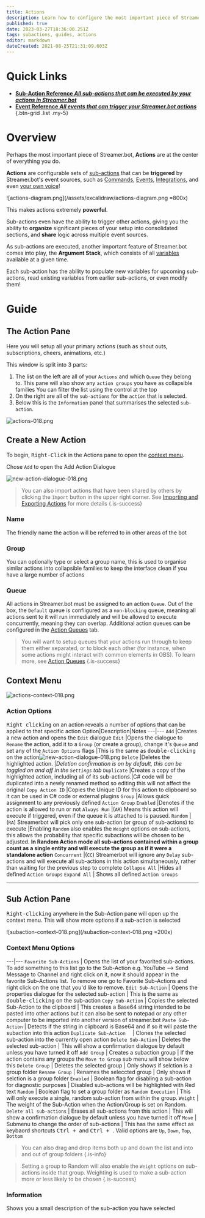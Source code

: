 ```yaml
---
title: Actions
description: Learn how to configure the most important piece of Streamer.bot - Actions & Sub-Actions!
published: true
date: 2023-03-27T18:36:00.251Z
tags: subactions, guides, actions
editor: markdown
dateCreated: 2021-08-25T21:31:09.603Z
---
```


# Quick Links
- [<i class="mdi mdi-lightning-bolt-outline primary--text"></i> **Sub-Action Reference *All sub-actions that can be executed by your actions in Streamer.bot***](/Sub-Actions)
- [<i class="mdi mdi-creation primary--text"></i> **Event Reference *All events that can trigger your Streamer.bot actions***](/Events)
{.btn-grid .list .my-5}

# Overview
Perhaps the most important piece of Streamer.bot, **Actions** are at the center of everything you do.

**Actions** are configurable sets of [sub-actions](/Sub-Actions) that can be **triggered** by Streamer.bot's event sources, such as [Commands](/Commands), [Events](/Events), [Integrations](/Integrations), and even [your own voice](/Voice-Control)!

![actions-diagram.png](/assets/excalidraw/actions-diagram.png =800x)

This makes actions extremely **powerful**. 

Sub-actions even have the ability to trigger other actions, giving you the ability to **organize** significant pieces of your setup into consolidated sections, and **share** logic across multiple event sources.

As sub-actions are executed, another important feature of Streamer.bot comes into play, the **Argument Stack**, which consists of all [variables](/Variables) available at a given time. 

Each sub-action has the ability to populate new variables for upcoming sub-actions, read existing variables from earlier sub-actions, or even modify them!

# Guide
## The Action Pane
Here you will setup all your primary actions (such as shout outs, subscriptions, cheers, animations, etc.)

This window is split into 3 parts:
1) The list on the left are all of your `Actions` and which `Queue` they belong to.
		This pane will also show any `action groups` you have as collapsible families
    You can filter the list using the control at the top
2) On the right are all of the `sub-actions` for the `action` that is selected. 
3) Below this is the `Information` panel that summarises the selected `sub-action`.

![actions-018.png](/actions-018.png)

## Create a New Action
To begin, <kbd>Right-Click</kbd> in the Actions pane to open the [context menu](/Actions#context-menu). 


Chose `Add` to open the Add Action Dialogue

![new-action-dialogue-018.png](/new-action-dialogue-018.png)

> You can also import actions that have been shared by others by clicking the `Import` button in the upper right corner.
See [Importing and Exporting Actions](/Actions/Importing-and-Exporting) for more details
{.is-success}


### Name
The friendly name the action will be referred to in other areas of the bot

### Group
You can optionally type or select a group name, this is used to organise similar actions into collapsible families to keep the interface clean if you have a large number of actions


### Queue
All actions in Streamer.bot must be assigned to an action `Queue`. Out of the box, the `Default` queue is confiigured as a `non-blocking` queue, meaning all actions sent to it will run immediately and will be allowed to execute concurrently, meaning they can overlap. Additional action queues can be configured in the [Action Queues](/Action-Queues) tab.

> You will want to setup queues that your actions run through to keep them either separated, or to block each other (for instance, when some actions might interact with common elements in OBS). To learn more, see [Action Queues](/Settings/General)
{.is-success}



## Context Menu

![actions-context-018.png](/actions-context-018.png)

### Action Options
<kbd>Right clicking</kbd> on an action reveals a number of options that can be applied to that specific action
Option|Description|Notes
---|---
`Add` |Creates a new action and opens the `Edit` dialogue 
`Edit` |Opens the dialogue to `Rename` the action, add it to a `Group` (or create a group), change it's `Queue` and set any of the `Action Options` flags |This is the same as <kbd>double-clicking</kbd> on the action![new-action-dialogue-018.png](/new-action-dialogue-018.png)
`Delete` |Deletes the highlighted action. |*Deletion confirmation is on by default, this can be toggled on and off in the `Settings` tab*
`Duplicate` |Creates a copy of the highlighted action, including all of its sub-actions.|C# code will be duplicated into a newly renamed method so editing this will not affect the original
`Copy Action ID` |Copies the Unique ID for this action to clipboard so it can be used in C# code or external plugins
`Group` |Allows quick assignment to any previously defined `Action Group`
`Enabled` |Denotes if the action is allowed to run or not
`Always Run` |(`AR`) Means this action will execute if triggered, even if the queue it is attached to is paused.
`Random` |(`RA`) Streamerbot will pick only one sub-action (or group of sub-actions) to execute |Enabling `Random` also enables the `Weight` options on sub-actions, this allows the probability that specific subactions will be chosen to be adjusted. **In Random Action mode all sub-actions contained within a group count as a single entity and will execute the group as if it were a standalone action**
`Concurrent` |(`CC`) Streamerbot will ignore any `Delay` sub-actions and will execute all sub-actions in this action simultaneously, rather than waiting for the previous step to complete
`Collapse All` |Hides all defined `Action Groups` 
`Expand All` | Shows all defined `Action Groups`

***

## Sub Action Pane
<kbd>Right-clicking</kbd> anywhere in the Sub-Action pane will open up the context menu. This will show more options if a sub-action is selected 

![subaction-context-018.png](/subaction-context-018.png =200x)


### Context Menu Options
---|---
`Favorite Sub-Actions` | Opens the list of your favorited sub-actions. To add something to this list go to the Sub-Action e.g. YouTube --> Send Message to Channel and right click on it, now it should appear in the favorite Sub-Actions list. To remove one go to Favorite Sub-Actions and right click on the one that you'd like to remove.
`Edit Sub-Action` | Opens the properties dialogue for the selected sub-action | This is the same as <kbd>double-clicking</kbd> on the sub-action
`Copy Sub-Action` | Copies the selected Sub-Action to the clipboard | This creates a Base64 string intended to be pasted into other actions but it can also be sent to notepad or any other computer to be imported into another version of streamer.bot
`Paste Sub-Action` | Detects if the string in clipboard is Base64 and if so it will paste the subaction into this action
`Duplicate Sub-Action  ` | Clones the selected sub-action into the currently open action
`Delete Sub-Action` | Deletes the selected sub-action | This will show a confirmation dialogue by default unless you have turned it off
`Add Group` | Creates a subaction group | If the action contains any groups the `Move to Group` sub menu will show below this
`Delete Group` | Deletes the selected group | Only shows if selction is a group folder
`Rename Group` | Renames the seleccted group | Only shows if selction is a group folder
`Enabled` | Boolean flag for disabling a sub-action for diagnostic purposes | Disabled sub-actions will be highlighted with Red text
`Random` | Boolean flag to set a group folder as `Random Execution` | This will only execute a single, random sub-action from within the group.
`Weight` | The weight of the Sub-Action when the Action/Group is set on Random.
`Delete all sub-actions` | Erases all sub-actions from this action |  This will show a confirmation dialogue by default unless you have turned it off
`Move` | Submenu to change the order of sub-actions | This has the same effect as keybaord shortcuts <kbd>Ctrl + <i class="mdi mdi-arrow-up-thick"></i></kbd> and <kbd>Ctrl + <i class="mdi mdi-arrow-down-thick"></i></kbd>. Valid options are `Up`, `Down`, `Top`, `Bottom`

> You can also drag and drop items both up and down the list and into and out of group folders
{.is-info}

> Setting a group to Random will also enable the `Weight` options on sub-actions inside that group. 
Weighting is used to make a sub-action more or less likely to be chosen
{.is-success}


### Information
Shows you a small description of the sub-action you have selected